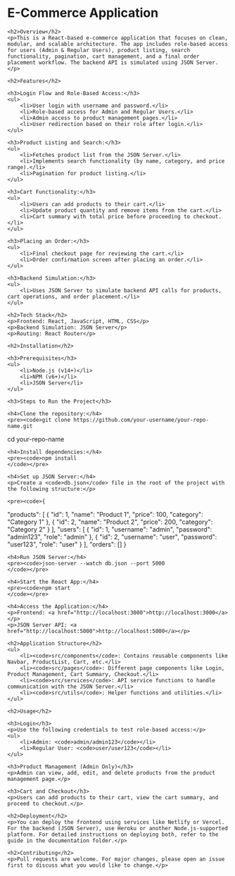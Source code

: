 <h1>E-Commerce Application</h1>

    <h2>Overview</h2>
    <p>This is a React-based e-commerce application that focuses on clean, modular, and scalable architecture. The app includes role-based access for users (Admin & Regular Users), product listing, search functionality, pagination, cart management, and a final order placement workflow. The backend API is simulated using JSON Server.</p>

    <h2>Features</h2>

    <h3>Login Flow and Role-Based Access:</h3>
    <ul>
        <li>User login with username and password.</li>
        <li>Role-based access for Admin and Regular Users.</li>
        <li>Admin access to product management pages.</li>
        <li>User redirection based on their role after login.</li>
    </ul>

    <h3>Product Listing and Search:</h3>
    <ul>
        <li>Fetches product list from the JSON Server.</li>
        <li>Implements search functionality (by name, category, and price range).</li>
        <li>Pagination for product listing.</li>
    </ul>

    <h3>Cart Functionality:</h3>
    <ul>
        <li>Users can add products to their cart.</li>
        <li>Update product quantity and remove items from the cart.</li>
        <li>Cart summary with total price before proceeding to checkout.</li>
    </ul>

    <h3>Placing an Order:</h3>
    <ul>
        <li>Final checkout page for reviewing the cart.</li>
        <li>Order confirmation screen after placing an order.</li>
    </ul>

    <h3>Backend Simulation:</h3>
    <ul>
        <li>Uses JSON Server to simulate backend API calls for products, cart operations, and order placement.</li>
    </ul>

    <h2>Tech Stack</h2>
    <p>Frontend: React, JavaScript, HTML, CSS</p>
    <p>Backend Simulation: JSON Server</p>
    <p>Routing: React Router</p>

    <h2>Installation</h2>

    <h3>Prerequisites</h3>
    <ul>
        <li>Node.js (v14+)</li>
        <li>NPM (v6+)</li>
        <li>JSON Server</li>
    </ul>

    <h3>Steps to Run the Project</h3>

    <h4>Clone the repository:</h4>
    <pre><code>git clone https://github.com/your-username/your-repo-name.git
cd your-repo-name
    </code></pre>

    <h4>Install dependencies:</h4>
    <pre><code>npm install
    </code></pre>

    <h4>Set up JSON Server:</h4>
    <p>Create a <code>db.json</code> file in the root of the project with the following structure:</p>

    <pre><code>{
  "products": [
    { "id": 1, "name": "Product 1", "price": 100, "category": "Category 1" },
    { "id": 2, "name": "Product 2", "price": 200, "category": "Category 2" }
  ],
  "users": [
    { "id": 1, "username": "admin", "password": "admin123", "role": "admin" },
    { "id": 2, "username": "user", "password": "user123", "role": "user" }
  ],
  "orders": []
}
    </code></pre>

    <h4>Run JSON Server:</h4>
    <pre><code>json-server --watch db.json --port 5000
    </code></pre>

    <h4>Start the React App:</h4>
    <pre><code>npm start
    </code></pre>

    <h4>Access the Application:</h4>
    <p>Frontend: <a href="http://localhost:3000">http://localhost:3000</a></p>
    <p>JSON Server API: <a href="http://localhost:5000">http://localhost:5000</a></p>

    <h2>Application Structure</h2>
    <ul>
        <li><code>src/components</code>: Contains reusable components like Navbar, ProductList, Cart, etc.</li>
        <li><code>src/pages</code>: Different page components like Login, Product Management, Cart Summary, Checkout.</li>
        <li><code>src/services</code>: API service functions to handle communication with the JSON Server.</li>
        <li><code>src/utils</code>: Helper functions and utilities.</li>
    </ul>

    <h2>Usage</h2>

    <h3>Login</h3>
    <p>Use the following credentials to test role-based access:</p>
    <ul>
        <li>Admin: <code>admin/admin123</code></li>
        <li>Regular User: <code>user/user123</code></li>
    </ul>

    <h3>Product Management (Admin Only)</h3>
    <p>Admin can view, add, edit, and delete products from the product management page.</p>

    <h3>Cart and Checkout</h3>
    <p>Users can add products to their cart, view the cart summary, and proceed to checkout.</p>

    <h2>Deployment</h2>
    <p>You can deploy the frontend using services like Netlify or Vercel. For the backend (JSON Server), use Heroku or another Node.js-supported platform. For detailed instructions on deploying both, refer to the guide in the documentation folder.</p>

    <h2>Contributing</h2>
    <p>Pull requests are welcome. For major changes, please open an issue first to discuss what you would like to change.</p>

